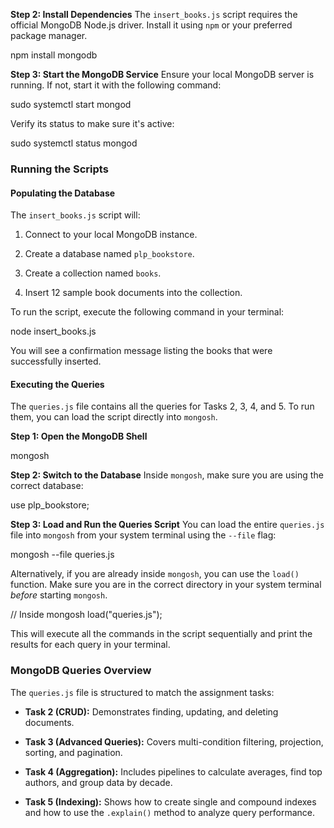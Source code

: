 
**Step 2: Install Dependencies**
The `insert_books.js` script requires the official MongoDB Node.js driver. Install it using `npm` or your preferred package manager.


npm install mongodb


**Step 3: Start the MongoDB Service**
Ensure your local MongoDB server is running. If not, start it with the following command:


sudo systemctl start mongod


Verify its status to make sure it's active:


sudo systemctl status mongod


### Running the Scripts

#### Populating the Database

The `insert_books.js` script will:

1. Connect to your local MongoDB instance.

2. Create a database named `plp_bookstore`.

3. Create a collection named `books`.

4. Insert 12 sample book documents into the collection.

To run the script, execute the following command in your terminal:


node insert_books.js


You will see a confirmation message listing the books that were successfully inserted.

#### Executing the Queries

The `queries.js` file contains all the queries for Tasks 2, 3, 4, and 5. To run them, you can load the script directly into `mongosh`.

**Step 1: Open the MongoDB Shell**


mongosh


**Step 2: Switch to the Database**
Inside `mongosh`, make sure you are using the correct database:


use plp_bookstore;


**Step 3: Load and Run the Queries Script**
You can load the entire `queries.js` file into `mongosh` from your system terminal using the `--file` flag:


mongosh --file queries.js


Alternatively, if you are already inside `mongosh`, you can use the `load()` function. Make sure you are in the correct directory in your system terminal *before* starting `mongosh`.


// Inside mongosh
load("queries.js");


This will execute all the commands in the script sequentially and print the results for each query in your terminal.

### MongoDB Queries Overview

The `queries.js` file is structured to match the assignment tasks:

* **Task 2 (CRUD):** Demonstrates finding, updating, and deleting documents.

* **Task 3 (Advanced Queries):** Covers multi-condition filtering, projection, sorting, and pagination.

* **Task 4 (Aggregation):** Includes pipelines to calculate averages, find top authors, and group data by decade.

* **Task 5 (Indexing):** Shows how to create single and compound indexes and how to use the `.explain()` method to analyze query performance.
